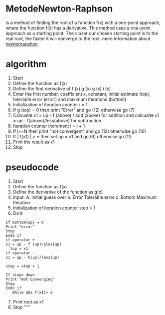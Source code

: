 # MetodeNewton-Raphson 
is a method of finding the root of a function f(x) with a one-point approach, where the function f(x) has a derivative. This method uses a one-point approach as a starting point. The closer our chosen starting point is to the real root, the faster it will converge to the root.
more information about [newtonrapshon](https://en.wikipedia.org/wiki/Newton%27s_method)

# algorithm
1. Start
2. Define the function as f(x)
3. Define the first derivative of f (x) g (x) g (x) i (x)
4. Enter the first number, coefficient x, constant, initial estimate (top), tolerable error (error)
   and maximum iterations (bottom)
5. Initialization of iteration counter i = 1
6. If g (top) = 0 then print "Error"
   and go (12) otherwise go (7)
7. Calcualte x1 = up - f (above) / add (above) for addition and calcualte x1 = up - f(above)/less(above) for subtraction
8. Iteration counter increment i = i + 1
9. If i>=N then print "not convergent"
   and go (12) otherwise go (10)
10. If | f(x1) | > e then set up = x1
    and go (6) otherwise go (11)
11. Print the result as x1
12. Stop

# pseudocode
1. Start
2. Define the function as f(x)
3. Define the derivative of the function as g(x)
4. Input:
A. Initial guess over
b. Error Tolerable error
c. Bottom Maximum Iteration
5. Initialization of iteration counter step = 1
6. Do it
```
If bottom(up) = 0
Print "error"
Stop
Ends if
if operator +
x1 = up - f (up)/plus(up)
  top = x1
if operator -
x1 = up - h(up)/less(up)

step = step + 1

If step> down
Print "Not Converging"
Stop
Ends if
   While abs f(x1)> e
```
7. Print root as x1
8. Stop
"""
